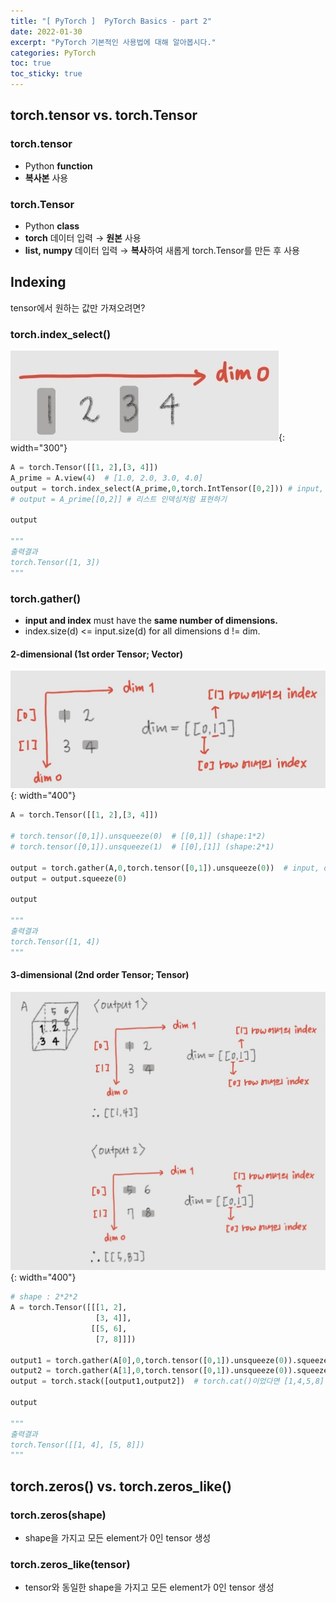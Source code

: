 ```yaml
---
title: "[ PyTorch ]  PyTorch Basics - part 2"
date: 2022-01-30
excerpt: "PyTorch 기본적인 사용법에 대해 알아봅시다."
categories: PyTorch
toc: true
toc_sticky: true
---
```


## torch.tensor vs. torch.Tensor

### torch.tensor

- Python **function**
- **복사본** 사용

### torch.Tensor

- Python **class**
- **torch** 데이터 입력 → **원본** 사용
- **list, numpy** 데이터 입력 → **복사**하여 새롭게 torch.Tensor를 만든 후 사용


## Indexing

tensor에서 원하는 값만 가져오려면?

### torch.index_select()

![1.jpg](/assets/images/posts/PyTorch/basics/1.jpg){: width="300"}

```python
A = torch.Tensor([[1, 2],[3, 4]])
A_prime = A.view(4)  # [1.0, 2.0, 3.0, 4.0]
output = torch.index_select(A_prime,0,torch.IntTensor([0,2])) # input, dim, index
# output = A_prime[[0,2]] # 리스트 인덱싱처럼 표현하기
 
output

"""
출력결과
torch.Tensor([1, 3])
"""
```

### torch.gather()

- **input and index** must have the **same number of dimensions.**
- index.size(d) <= input.size(d) for all dimensions d != dim.

#### 2-dimensional (1st order Tensor; Vector)

![2.jpg](/assets/images/posts/PyTorch/basics/2.jpg){: width="400"}

```python
A = torch.Tensor([[1, 2],[3, 4]])

# torch.tensor([0,1]).unsqueeze(0)  # [[0,1]] (shape:1*2)
# torch.tensor([0,1]).unsqueeze(1)  # [[0],[1]] (shape:2*1)

output = torch.gather(A,0,torch.tensor([0,1]).unsqueeze(0))  # input, dim, index
output = output.squeeze(0)

output

"""
출력결과
torch.Tensor([1, 4])
"""
```

#### 3-dimensional (2nd order Tensor; Tensor)

![3.jpg](/assets/images/posts/PyTorch/basics/3.jpg){: width="400"}

```python
# shape : 2*2*2
A = torch.Tensor([[[1, 2],
                   [3, 4]],
                  [[5, 6],
                   [7, 8]]])

output1 = torch.gather(A[0],0,torch.tensor([0,1]).unsqueeze(0)).squeeze(0)  # [1,4]
output2 = torch.gather(A[1],0,torch.tensor([0,1]).unsqueeze(0)).squeeze(0)  # [5,8]
output = torch.stack([output1,output2])  # torch.cat()이었다면 [1,4,5,8]

output

"""
출력결과
torch.Tensor([[1, 4], [5, 8]])
"""
```


## torch.zeros() vs. torch.zeros_like()

### torch.zeros(shape)

- shape을 가지고 모든 element가 0인 tensor 생성

### torch.zeros_like(tensor)

- tensor와 동일한 shape을 가지고 모든 element가 0인 tensor 생성